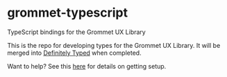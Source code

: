 # grommet-typescript
TypeScript bindings for the Grommet UX Library

This is the repo for developing types for the Grommet UX Library.  It will be merged into [Definitely Typed](http://definitelytyped.org/) when completed.

Want to help?  See this [here](https://github.com/grommet/grommet/issues/820#issuecomment-274288102) for details on getting setup.
